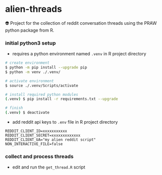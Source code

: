 # alien-threads
:alien: Project for the collection of reddit conversation threads using the PRAW python package from R.

### initial python3 setup

- requires a python environment named `.venv` in R project directory
```sh
# create environment
$ python -m pip install --upgrade pip
$ python -m venv ./.venv/

# activate environment
$ source ./.venv/Scripts/activate

# install required python modules
(.venv) $ pip install -r requirements.txt --upgrade

# finish
(.venv) $ deactivate
```
- add reddit api keys to `.env` file in R project directory
```
REDDIT_CLIENT_ID=xxxxxxxxxxx
REDDIT_CLIENT_SECRET=xxxxxxxxxxxxx
REDDIT_CLIENT_UA="my alien reddit script"
NON_INTERACTIVE_FILE=false

```

### collect and process threads

- edit and run the `get_thread.R` script
